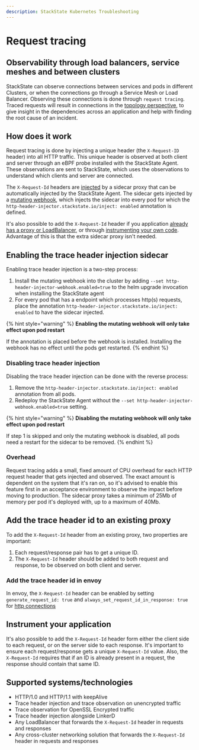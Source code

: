 ```yaml
---
description: StackState Kubernetes Troubleshooting
---
```


# Request tracing

## Observability through load balancers, service meshes and between clusters

StackState can observe connections between services and pods in different Clusters, or when the connections go through a Service Mesh or Load Balancer. Observing these connections is done through `request tracing`. Traced requests will result in connections in the [topology perspective](/use/views/k8s-topology-perspective.md), to give insight in the dependencies across an application and help with finding the root cause of an incident.

## How does it work

Request tracing is done by injecting a unique header (the `X-Request-ID` header) into all HTTP traffic. This unique header is observed at both client and server through an eBPF probe installed with the StackState Agent. These observations are sent to StackState, which uses the observations to understand which clients and server are connected.

The `X-Request-Id` headers are [injected](#enabling-the-trace-header-injection-sidecar) by a sidecar proxy that can be automatically injected by the StackState Agent. The sidecar gets injected by a [mutating webhook](https://kubernetes.io/docs/reference/access-authn-authz/admission-controllers/#mutatingadmissionwebhook), which injects the sidecar into every pod for which the `http-header-injector.stackstate.io/inject: enabled` annotation is defined. 

It's also possible to add the `X-Request-Id` header if you application [already has a proxy or LoadBalancer](#add-the-trace-header-id-to-an-existing-proxy), or through [instrumenting your own code](#instrument-your-application). Advantage of this is that the extra sidecar proxy isn't needed.

## Enabling the trace header injection sidecar

Enabling trace header injection is a two-step process:

 1. Install the mutating webhook into the cluster by adding `--set http-header-injector-webhook.enabled=true` to the helm upgrade invocation when installing the StackState agent
 2. For every pod that has a endpoint which processes http(s) requests, place the annotation `http-header-injector.stackstate.io/inject: enabled` to have the sidecar injected.

{% hint style="warning" %}
**Enabling the mutating webhook will only take effect upon pod restart**

If the annotation is placed before the webhook is installed. Installing the webhook has no effect until the pods get restarted.
{% endhint %}

### Disabling trace header injection

Disabling the trace header injection can be done with the reverse process:

1. Remove the `http-header-injector.stackstate.io/inject: enabled` annotation from all pods.
2. Redeploy the StackState Agent without the `--set http-header-injector-webhook.enabled=true` setting. 

{% hint style="warning" %}
**Disabling the mutating webhook will only take effect upon pod restart**

If step 1 is skipped and only the mutating webhook is disabled, all pods need a restart for the sidecar to be removed. 
{% endhint %}

### Overhead

Request tracing adds a small, fixed amount of CPU overhead for each HTTP request header that gets injected and observed. The exact amount is dependent on the system that it's ran on, so it's advised to enable this feature first in an acceptance environment to observe the impact before moving to production. The sidecar proxy takes a minimum of 25Mb of memory per pod it's deployed with, up to a maximum of 40Mb.   

## Add the trace header id to an existing proxy

To add the `X-Request-Id` header from an existing proxy, two properties are important:

1. Each request/response pair has to get a unique ID.
2. The `X-Request-Id` header should be added to both request and response, to be observed on both client and server.

### Add the trace header id in envoy

In envoy, the `X-Request-Id` header can be enabled by setting `generate_request_id: true` and `always_set_request_id_in_response: true` for [http connections](https://www.envoyproxy.io/docs/envoy/latest/api-v3/extensions/filters/network/http_connection_manager/v3/http_connection_manager.proto)

## Instrument your application

It's also possible to add the `X-Request-Id` header form either the client side to each request, or on the server side to each response. It's important to ensure each request/response gets a unique `X-Request-Id` value. Also, the `X-Request-Id` requires that if an ID is already present in a request, the response should contain that same ID.

## Supported systems/technologies

- HTTP/1.0 and HTTP/1.1 with keepAlive
- Trace header injection and trace observation on unencrypted traffic 
- Trace observation for OpenSSL Encrypted traffic
- Trace header injection alongside LinkerD
- Any LoadBalancer that forwards the `X-Request-Id` header in requests and responses
- Any cross-cluster networking solution that forwards the `X-Request-Id` header in requests and responses